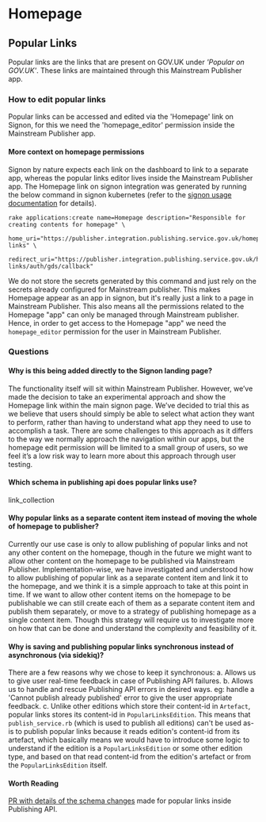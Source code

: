 # Homepage

## Popular Links

Popular links are the links that are present on GOV.UK under _'Popular on GOV.UK'_.
These links are maintained through this Mainstream Publisher app.

### How to edit popular links

Popular links can be accessed and edited via the 'Homepage' link on Signon, for this we need the 'homepage_editor' permission inside the Mainstream Publisher app.

#### More context on homepage permissions

Signon by nature expects each link on the dashboard to link to a separate app, whereas the popular links editor lives inside the Mainstream Publisher app. The Homepage link on signon integration was generated by running the below command in signon kubernetes (refer to the [signon usage documentation](https://docs.publishing.service.gov.uk/repos/signon/usage.html) for details).

```shell
rake applications:create name=Homepage description="Responsible for creating contents for homepage" \
     home_uri="https://publisher.integration.publishing.service.gov.uk/homepage/popular-links" \
     redirect_uri="https://publisher.integration.publishing.service.gov.uk/homepage/popular-links/auth/gds/callback"
```

We do not store the secrets generated by this command and just rely on the secrets already configured for Mainstream publisher. This makes Homepage appear as an app in signon, but it's really just a link to a page in Mainstream Publisher. This also means all the permissions related to the Homepage "app" can only be managed through Mainstream publisher. Hence, in order to get access to the Homepage "app" we need the `homepage_editor` permission for the user in Mainstream Publisher.

### Questions

#### Why is this being added directly to the Signon landing page?

The functionality itself will sit within Mainstream Publisher. However, we’ve made the decision to take an experimental approach and show the Homepage link within the main signon page. We’ve decided to trial this as we believe that users should simply be able to select what action they want to perform, rather than having to understand what app they need to use to accomplish a task. There are some challenges to this approach as it differs to the way we normally approach the navigation within our apps, but the homepage edit permission will be limited to a small group of users, so we feel it’s a low risk way to learn more about this approach through user testing.

#### Which schema in publishing api does popular links use?

link_collection

#### Why popular links as a separate content item instead of moving the whole of homepage to publisher?

Currently our use case is only to allow publishing of popular links and not any other content on the homepage, though in the future we might want to allow other content on the homepage to be published via Mainstream Publisher. Implementation-wise, we have investigated and understood how to allow publishing of popular link as a separate content item and link it to the homepage, and we think it is a simple approach to take at this point in time. If we want to allow other content items on the homepage to be publishable we can still create each of them as a separate content item and publish them separately, or move to a strategy of publishing homepage as a single content item. Though this strategy will require us to investigate more on how that can be done and understand the complexity and feasibility of it.

#### Why is saving and publishing popular links synchronous instead of asynchronous (via sidekiq)?

There are a few reasons why we chose to keep it synchronous:
    a. Allows us to give user real-time feedback in case of Publishing API failures.
    b. Allows us to handle and rescue Publishing API errors in desired ways. eg: handle a 'Cannot publish already published' error to give the user appropriate feedback.
    c. Unlike other editions which store their content-id in `Artefact`, popular links stores its content-id in `PopularLinksEdition`. This means that `publish_service.rb` (which is used to publish all editions) can't be used as-is to publish popular links because it reads edition's content-id from its artefact, which basically means we would have to introduce some logic to understand if the edition is a `PopularLinksEdition` or some other edition type, and based on that read content-id from the edition's artefact or from the `PopularLinksEdition` itself.

#### Worth Reading 

[PR with details of the schema changes](https://github.com/alphagov/publishing-api/pull/2750) made for popular links inside Publishing API.



